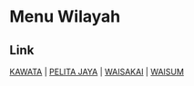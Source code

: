 # Menu Wilayah

## Link

[KAWATA](https://github.com/gigit-pemilu/pemilu-2024-82-maluku-utara/tree/main/pileg-dpr/hitung-suara/sub/82-maluku-utara/sub/05-kepulauan-sula/sub/10-mangoli-utara-timur/sub/2001-kawata)
 | 
[PELITA JAYA](https://github.com/gigit-pemilu/pemilu-2024-82-maluku-utara/tree/main/pileg-dpr/hitung-suara/sub/82-maluku-utara/sub/05-kepulauan-sula/sub/10-mangoli-utara-timur/sub/2003-pelita-jaya)
 | 
[WAISAKAI](https://github.com/gigit-pemilu/pemilu-2024-82-maluku-utara/tree/main/pileg-dpr/hitung-suara/sub/82-maluku-utara/sub/05-kepulauan-sula/sub/10-mangoli-utara-timur/sub/2002-waisakai)
 | 
[WAISUM](https://github.com/gigit-pemilu/pemilu-2024-82-maluku-utara/tree/main/pileg-dpr/hitung-suara/sub/82-maluku-utara/sub/05-kepulauan-sula/sub/10-mangoli-utara-timur/sub/2004-waisum)

